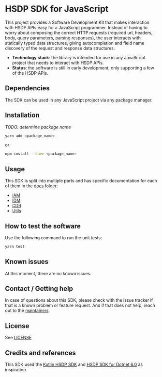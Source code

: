 # HSDP SDK for JavaScript

This project provides a Software Development Kit that makes interaction with HSDP APIs easy for a JavaScript programmer. Instead of having to worry about composing the correct HTTP requests (required url, headers, body, query parameters, parsing responses), the user interacts with statically typed data structures, giving autocompletion and field name discovery of the request and response data structures.

- **Technology stack**: the library is intended for use in any JavaScript project that needs to interact with HSDP APIs.
- **Status**: the software is still in early development, only supporting a few of the HSDP APIs.

## Dependencies

The SDK can be used in any JavaScript project via any package manager.

## Installation

_TODO: determine package name_

```sh
yarn add <package_name>
```

or

```sh
npm install --save <package_name>
```

## Usage

This SDK is split into multiple parts and has specific documentation for each of them in the [docs](docs) folder:

- [IAM](docs/IAM.md)
- [IDM](docs/IDM.md)
- [CDR](docs/CDR.md)
- [Utils](docs/utils.md)

## How to test the software

Use the following command to run the unit tests:

```sh
yarn test
```

## Known issues

At this moment, there are no known issues.

## Contact / Getting help

In case of questions about this SDK, please check with the issue tracker if that is a known problem or feature request.
And if that does not help, reach out to the [maintainers](MAINTAINERS.md).

## License

See [LICENSE](LICENSE)

## Credits and references

This SDK used the [Kotlin HSDP SDK](https://github.com/philips-software/kotlin-hsdp-sdk) and [HSDP SDK for Dotnet 6.0](https://github.com/philips-software/dotnet-hsdp-sdk) as inspiration.
